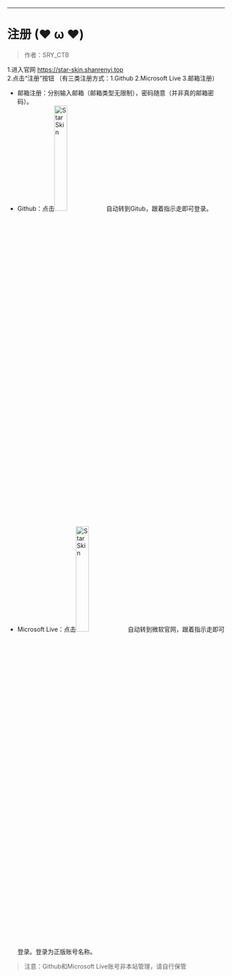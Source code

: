 ------

# 注册 (❤ ω ❤)

> 作者：SRY_CTB

1.进入官网 https://star-skin.shanrenyi.top
<br>
2.点击“注册”按钮
（有三类注册方式：1.Github  2.Microsoft Live  3.邮箱注册）
- 邮箱注册：分别输入邮箱（邮箱类型无限制），密码随意（并非真的邮箱密码）。
- Github：点击<img src=https://pic-img.shanrenyi.top/i/2023/03/08/49221bf1-7148-6749-f9cc-4f346ce83da9.png width=25% alt="StarSkin"/>自动转到Gitub，跟着指示走即可登录。
- Microsoft Live：点击<img src=https://pic-img.shanrenyi.top/i/2023/03/08/78f05e6d-d6fd-b75a-b36c-4d8ef41779f6.png width=25% alt="StarSkin"/>自动转到微软官网，跟着指示走即可登录。登录为正版账号名称。
>注意：Github和Microsoft Live账号非本站管理，请自行保管